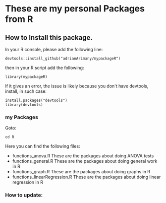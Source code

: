 # These are my personal Packages from R

## How to Install this package.

In your R console, please add the following line:

```
devtools::install_github("adrianArimany/mypackageR")
```

then in your R script add the following:

```
library(mypackageR)
```

If it gives an error, the issue is likely because you don't have devtools, install, in such case:

```
install.packages("devtools")
library(devtools)
```



### my Packages

Goto:

````
cd R
````

Here you can find the following files:

* functions_anova.R
  These are the packages about doing ANOVA tests
* functions_general.R
  These are the packages about doing general work in R
* functions_graph.R
  These are the packages about doing graphs in R
* functions_linearRegression.R
  These are the packages about doing linear regression in R


### How to update:

